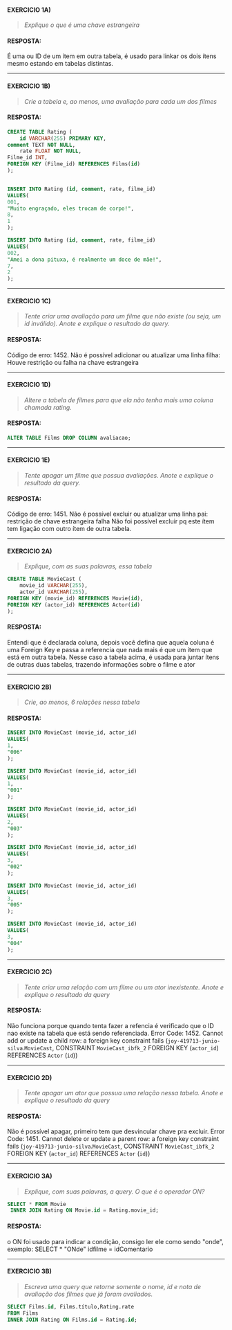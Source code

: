 #### **EXERCICIO 1A)** 
>_Explique o que é uma chave estrangeira_

#### **RESPOSTA:**
 É uma ou ID de um ítem em outra tabela, é usado para linkar os dois ítens mesmo estando em tabelas distintas.

---

#### **EXERCICIO 1B)** 
>_Crie a tabela e, ao menos, uma avaliação para cada um dos filmes_
#### **RESPOSTA:**

```sql
CREATE TABLE Rating (
    id VARCHAR(255) PRIMARY KEY,
comment TEXT NOT NULL,
    rate FLOAT NOT NULL,
Filme_id INT,
FOREIGN KEY (Filme_id) REFERENCES Films(id)
);


INSERT INTO Rating (id, comment, rate, filme_id)
VALUES(
001,
"Muito engraçado, eles trocam de corpo!",
8,
1
);

INSERT INTO Rating (id, comment, rate, filme_id)
VALUES(
002,
"Amei a dona pituxa, é realmente um doce de mãe!",
7,
2
);
```
---

#### **EXERCICIO 1C)** 
>_Tente criar uma avaliação para um filme que não existe (ou seja, um id inválido). Anote e explique o resultado da query._

#### **RESPOSTA:**  
Código de erro: 1452. Não é possível adicionar ou atualizar uma linha filha: Houve restrição ou falha na chave estrangeira 

---

#### **EXERCICIO 1D)**
 >_Altere a tabela de filmes para que ela não tenha mais uma coluna chamada rating._

#### **RESPOSTA:** 
```sql
ALTER TABLE Films DROP COLUMN avaliacao;
```

---


#### **EXERCICIO 1E)** 
>_Tente apagar um filme que possua avaliações. Anote e explique o resultado da query._

#### **RESPOSTA:** 
Código de erro: 1451. Não é possível excluir ou atualizar uma linha pai: restrição de chave estrangeira falha 
Não foi possível excluir pq este ítem tem ligação com outro ítem de outra tabela.

---

#### **EXERCICIO 2A)** 
>_Explique, com as suas palavras, essa tabela_
```sql
CREATE TABLE MovieCast (
    movie_id VARCHAR(255),
    actor_id VARCHAR(255),
FOREIGN KEY (movie_id) REFERENCES Movie(id),
FOREIGN KEY (actor_id) REFERENCES Actor(id)
);
```
#### **RESPOSTA:** 
Entendi que é declarada coluna, depois você defina que aquela coluna é uma Foreign Key e passa a referencia que nada mais é que um ítem que está em outra tabela. Nesse caso a tabela acima, é usada para juntar ítens de outras duas tabelas, trazendo informações sobre o filme e ator

---

#### **EXERCICIO 2B)** 
>_Crie, ao menos, 6 relações nessa tabela_
#### **RESPOSTA:**
```sql
INSERT INTO MovieCast (movie_id, actor_id)
VALUES(
1,
"006"
);

INSERT INTO MovieCast (movie_id, actor_id)
VALUES(
1,
"001"
);

INSERT INTO MovieCast (movie_id, actor_id)
VALUES(
2,
"003"
);

INSERT INTO MovieCast (movie_id, actor_id)
VALUES(
3,
"002"
);

INSERT INTO MovieCast (movie_id, actor_id)
VALUES(
3,
"005"
);

INSERT INTO MovieCast (movie_id, actor_id)
VALUES(
3,
"004"
);

```

---

#### **EXERCICIO 2C)** 
>_Tente criar uma relação com um filme ou um ator inexistente. Anote e explique o resultado da query_
#### **RESPOSTA:**
Não funciona porque quando tenta fazer a refencia é verificado que o ID nao existe na tabela que está sendo referenciada.
Error Code: 1452. Cannot add or update a child row: a foreign key constraint fails (`joy-419713-junio-silva`.`MovieCast`, CONSTRAINT `MovieCast_ibfk_2` FOREIGN KEY (`actor_id`) REFERENCES `Actor` (`id`))

---

#### **EXERCICIO 2D)** 
>_Tente apagar um ator que possua uma relação nessa tabela. Anote e explique o resultado da query_

#### **RESPOSTA:**
Não é possível apagar, primeiro tem que desvincular chave pra excluir.
Error Code: 1451. Cannot delete or update a parent row: a foreign key constraint fails (`joy-419713-junio-silva`.`MovieCast`, CONSTRAINT `MovieCast_ibfk_2` FOREIGN KEY (`actor_id`) REFERENCES `Actor` (`id`))

---


#### **EXERCICIO 3A)** 
>_Explique, com suas palavras, a query. O que é o operador ON?_
```sql 
SELECT * FROM Movie 
 INNER JOIN Rating ON Movie.id = Rating.movie_id; 
 ```
#### **RESPOSTA:** 
o ON foi usado para indicar a condição, consigo ler ele como sendo "onde", exemplo: SELECT * "ONde" idfilme = idComentario 

---

#### **EXERCICIO 3B)** 
>_Escreva uma query que retorne somente o nome, id e nota de avaliação dos filmes que já foram avaliados._
```sql 
SELECT Films.id, Films.título,Rating.rate
FROM Films 
INNER JOIN Rating ON Films.id = Rating.id;
``` 
